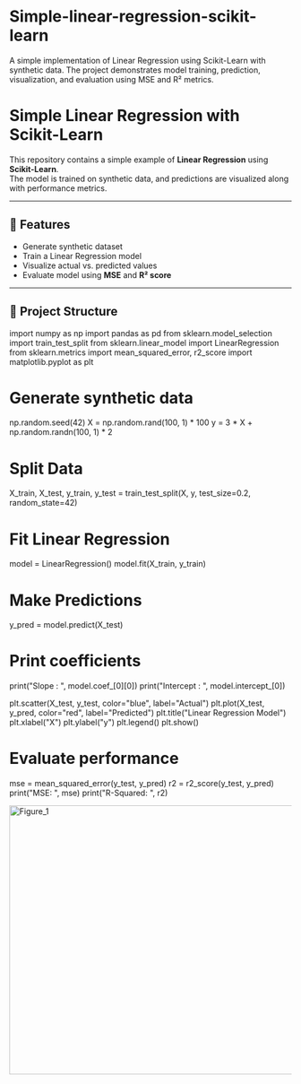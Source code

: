 # Simple-linear-regression-scikit-learn
A simple implementation of Linear Regression using Scikit-Learn with synthetic data. The project demonstrates model training, prediction, visualization, and evaluation using MSE and R² metrics.

# Simple Linear Regression with Scikit-Learn

This repository contains a simple example of **Linear Regression** using **Scikit-Learn**.  
The model is trained on synthetic data, and predictions are visualized along with performance metrics.

---

## 📌 Features
- Generate synthetic dataset
- Train a Linear Regression model
- Visualize actual vs. predicted values
- Evaluate model using **MSE** and **R² score**

---

## 📂 Project Structure

import numpy as np
import pandas as pd
from sklearn.model_selection import train_test_split
from sklearn.linear_model import LinearRegression
from sklearn.metrics import mean_squared_error, r2_score
import matplotlib.pyplot as plt

# Generate synthetic data
np.random.seed(42)
X = np.random.rand(100, 1) * 100
y = 3 * X + np.random.randn(100, 1) * 2

# Split Data
X_train, X_test, y_train, y_test = train_test_split(X, y, test_size=0.2, random_state=42)

# Fit Linear Regression
model = LinearRegression()
model.fit(X_train, y_train)

# Make Predictions
y_pred = model.predict(X_test)

# Print coefficients
print("Slope : ", model.coef_[0][0])
print("Intercept : ", model.intercept_[0])

plt.scatter(X_test, y_test, color="blue", label="Actual")
plt.plot(X_test, y_pred, color="red", label="Predicted")
plt.title("Linear Regression Model")
plt.xlabel("X")
plt.ylabel("y")
plt.legend()
plt.show()

# Evaluate performance
mse = mean_squared_error(y_test, y_pred)
r2 = r2_score(y_test, y_pred)
print("MSE: ", mse)
print("R-Squared: ", r2)


<img width="640" height="480" alt="Figure_1" src="https://github.com/user-attachments/assets/3313b894-c11e-400c-a15e-7888676edd1e" />



